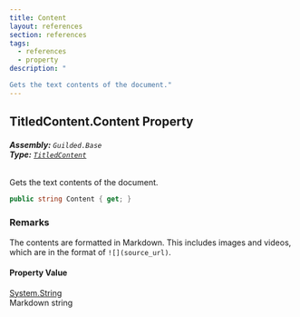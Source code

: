 ```yaml
---
title: Content
layout: references
section: references
tags:
  - references
  - property
description: "

Gets the text contents of the document."
---
```


## TitledContent.Content Property
###### **Assembly:** `Guilded.Base`<br/>**Type:** [`TitledContent`](TitledContent.md 'Guilded.Base.Content.TitledContent')

Gets the text contents of the document.

```csharp
public string Content { get; }
```

### Remarks
  
The contents are formatted in Markdown. This includes images and videos, which are in the format of `![](source_url)`.

#### Property Value
[System.String](https://docs.microsoft.com/en-us/dotnet/api/System.String 'System.String')  
Markdown string